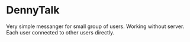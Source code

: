 DennyTalk
=========

Very simple messanger for small group of users. Working without server. Each user connected to other users directly.

